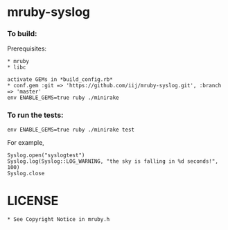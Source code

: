 mruby-syslog
============

### To build:

Prerequisites:

    * mruby
    * libc

    activate GEMs in *build_config.rb*
    * conf.gem :git => 'https://github.com/iij/mruby-syslog.git', :branch => 'master'
    env ENABLE_GEMS=true ruby ./minirake

### To run the tests:

    env ENABLE_GEMS=true ruby ./minirake test


For example,

    Syslog.open("syslogtest")
    Syslog.log(Syslog::LOG_WARNING, "the sky is falling in %d seconds!", 100)
    Syslog.close

# LICENSE
    * See Copyright Notice in mruby.h
